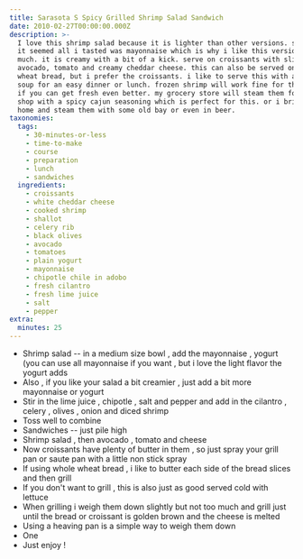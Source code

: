 ```yaml
---
title: Sarasota S Spicy Grilled Shrimp Salad Sandwich
date: 2010-02-27T00:00:00.000Z
description: >-
  I love this shrimp salad because it is lighter than other versions. sometimes,
  it seemed all i tasted was mayonnaise which is why i like this version so
  much. it is creamy with a bit of a kick. serve on croissants with sliced
  avocado, tomato and creamy cheddar cheese. this can also be served on whole
  wheat bread, but i prefer the croissants. i like to serve this with a bowl of
  soup for an easy dinner or lunch. frozen shrimp will work fine for this. but
  if you can get fresh even better. my grocery store will steam them for me as i
  shop with a spicy cajun seasoning which is perfect for this. or i bring them
  home and steam them with some old bay or even in beer.
taxonomies:
  tags:
    - 30-minutes-or-less
    - time-to-make
    - course
    - preparation
    - lunch
    - sandwiches
  ingredients:
    - croissants
    - white cheddar cheese
    - cooked shrimp
    - shallot
    - celery rib
    - black olives
    - avocado
    - tomatoes
    - plain yogurt
    - mayonnaise
    - chipotle chile in adobo
    - fresh cilantro
    - fresh lime juice
    - salt
    - pepper
extra:
  minutes: 25
---
```

 - Shrimp salad -- in a medium size bowl , add the mayonnaise , yogurt (you can use all mayonnaise if you want , but i love the light flavor the yogurt adds
 - Also , if you like your salad a bit creamier , just add a bit more mayonnaise or yogurt
 - Stir in the lime juice , chipotle , salt and pepper and add in the cilantro , celery , olives , onion and diced shrimp
 - Toss well to combine
 - Sandwiches -- just pile high
 - Shrimp salad , then avocado , tomato and cheese
 - Now croissants have plenty of butter in them , so just spray your grill pan or saute pan with a little non stick spray
 - If using whole wheat bread , i like to butter each side of the bread slices and then grill
 - If you don't want to grill , this is also just as good served cold with lettuce
 - When grilling i weigh them down slightly but not too much and grill just until the bread or croissant is golden brown and the cheese is melted
 - Using a heaving pan is a simple way to weigh them down
 - One
 - Just enjoy !
